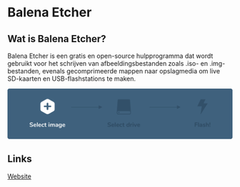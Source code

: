 # Balena Etcher

## Wat is Balena Etcher?

Balena Etcher is een gratis en open-source hulpprogramma dat wordt gebruikt voor het schrijven van afbeeldingsbestanden zoals .iso- en .img-bestanden, evenals gecomprimeerde mappen naar opslagmedia om live SD-kaarten en USB-flashstations te maken.

![logo](_assets/images/balena_etcher.gif)

## Links

[Website](https://www.balena.io/etcher/)
